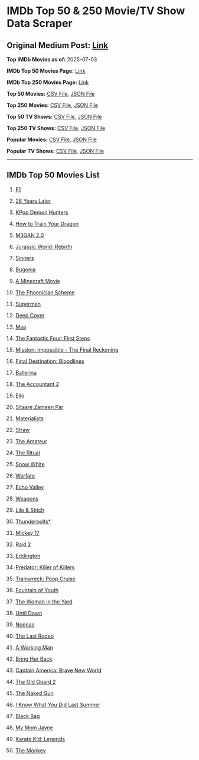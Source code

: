 # IMDb Top 50 & 250 Movie/TV Show Data Scraper

## Original Medium Post: [Link](https://medium.com/@nishantsahoo/which-movie-should-i-watch-5c83a3c0f5b1)

**Top IMDb Movies as of:** 2025-07-03

**IMDb Top 50 Movies Page:** [Link](https://www.imdb.com/search/title/?title_type=feature&release_date=2025-01-01,2025-12-31)

**IMDb Top 250 Movies Page:** [Link](https://www.imdb.com/chart/top/)

**Top 50 Movies:** [CSV File](/data/top50/movies.csv), [JSON File](/data/top50/movies.json)

**Top 250 Movies:** [CSV File](/data/top250/movies.csv), [JSON File](/data/top250/movies.json)

**Top 50 TV Shows:** [CSV File](/data/top50/shows.csv), [JSON File](/data/top50/shows.json)

**Top 250 TV Shows:** [CSV File](/data/top250/shows.csv), [JSON File](/data/top250/shows.json)

**Popular Movies:** [CSV File](/data/popular/movies.csv), [JSON File](/data/popular/movies.json)

**Popular TV Shows:** [CSV File](/data/popular/shows.csv), [JSON File](/data/popular/shows.json)

---

## IMDb Top 50 Movies List

1. [F1](https://www.imdb.com/title/tt16311594/)

2. [28 Years Later](https://www.imdb.com/title/tt10548174/)

3. [KPop Demon Hunters](https://www.imdb.com/title/tt14205554/)

4. [How to Train Your Dragon](https://www.imdb.com/title/tt26743210/)

5. [M3GAN 2.0](https://www.imdb.com/title/tt26342662/)

6. [Jurassic World: Rebirth](https://www.imdb.com/title/tt31036941/)

7. [Sinners](https://www.imdb.com/title/tt31193180/)

8. [Bugonia](https://www.imdb.com/title/tt12300742/)

9. [A Minecraft Movie](https://www.imdb.com/title/tt3566834/)

10. [The Phoenician Scheme](https://www.imdb.com/title/tt30840798/)

11. [Superman](https://www.imdb.com/title/tt5950044/)

12. [Deep Cover](https://www.imdb.com/title/tt31121295/)

13. [Maa](https://www.imdb.com/title/tt30496762/)

14. [The Fantastic Four: First Steps](https://www.imdb.com/title/tt10676052/)

15. [Mission: Impossible - The Final Reckoning](https://www.imdb.com/title/tt9603208/)

16. [Final Destination: Bloodlines](https://www.imdb.com/title/tt9619824/)

17. [Ballerina](https://www.imdb.com/title/tt7181546/)

18. [The Accountant 2](https://www.imdb.com/title/tt7068946/)

19. [Elio](https://www.imdb.com/title/tt4900148/)

20. [Sitaare Zameen Par](https://www.imdb.com/title/tt29471573/)

21. [Materialists](https://www.imdb.com/title/tt30253473/)

22. [Straw](https://www.imdb.com/title/tt32550101/)

23. [The Amateur](https://www.imdb.com/title/tt0899043/)

24. [The Ritual](https://www.imdb.com/title/tt32194932/)

25. [Snow White](https://www.imdb.com/title/tt6208148/)

26. [Warfare](https://www.imdb.com/title/tt31434639/)

27. [Echo Valley](https://www.imdb.com/title/tt27052633/)

28. [Weapons](https://www.imdb.com/title/tt26581740/)

29. [Lilo & Stitch](https://www.imdb.com/title/tt11655566/)

30. [Thunderbolts\*](https://www.imdb.com/title/tt20969586/)

31. [Mickey 17](https://www.imdb.com/title/tt12299608/)

32. [Raid 2](https://www.imdb.com/title/tt28089700/)

33. [Eddington](https://www.imdb.com/title/tt31176520/)

34. [Predator: Killer of Killers](https://www.imdb.com/title/tt36463894/)

35. [Trainwreck: Poop Cruise](https://www.imdb.com/title/tt36856455/)

36. [Fountain of Youth](https://www.imdb.com/title/tt27075958/)

37. [The Woman in the Yard](https://www.imdb.com/title/tt31314296/)

38. [Until Dawn](https://www.imdb.com/title/tt30955489/)

39. [Nonnas](https://www.imdb.com/title/tt28309594/)

40. [The Last Rodeo](https://www.imdb.com/title/tt30908405/)

41. [A Working Man](https://www.imdb.com/title/tt9150192/)

42. [Bring Her Back](https://www.imdb.com/title/tt32246771/)

43. [Captain America: Brave New World](https://www.imdb.com/title/tt14513804/)

44. [The Old Guard 2](https://www.imdb.com/title/tt14961624/)

45. [The Naked Gun](https://www.imdb.com/title/tt3402138/)

46. [I Know What You Did Last Summer](https://www.imdb.com/title/tt4045450/)

47. [Black Bag](https://www.imdb.com/title/tt30988739/)

48. [My Mom Jayne](https://www.imdb.com/title/tt36464353/)

49. [Karate Kid: Legends](https://www.imdb.com/title/tt1674782/)

50. [The Monkey](https://www.imdb.com/title/tt27714946/)
